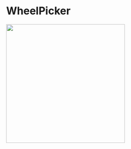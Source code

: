# WheelPicker
<img src="https://raw.githubusercontent.com/youmu178/WheelPicker/master/pic.png" width="320px"/>
